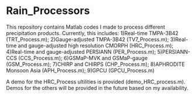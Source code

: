 # Rain_Processors
This repository contains Matlab codes I made to process different precipitation products. Currently, this includes:
 1)Real-time TMPA-3B42 (TRT_Process.m);
 2)Gauge-adjusted TMPA-3B42 (TV7_Process.m);
 3)Real-time and gauge-adjusted high resolution CMORPH (HRC_Process.m);
 4)Real-time and gauge-adjusted PERSIANN (PER_Process.m);
 5)PERSIANN-CCS (CCS_Process.m);
 6)GSMaP-MVK and GSMaP-gauge (GSM_Process.m);
 7)CHIRP and CHIRPS (CHP_Process.m);
 8)APHRODITE Monsoon Asia (APH_Process.m);
 9)GPCU (GPCU_Process.m)

A demo for the HRC_Process ultilities is provided (demo_HRC_process.m). Demos for the others will be provided in the future based on my availability.
